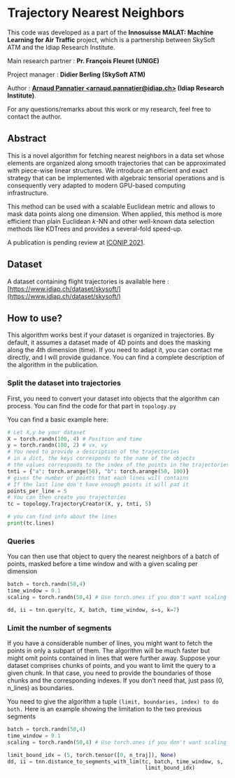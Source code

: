 # Trajectory Nearest Neighbors

This code was developed as a part of the **Innosuisse MALAT: Machine Learning for Air Traffic** project, which is a partnership between SkySoft ATM and the Idiap Research Institute.

Main research partner : **Pr. François Fleuret (UNIGE)**

Project manager : **Didier Berling (SkySoft ATM)**

Author : **[Arnaud Pannatier \<arnaud.pannatier@idiap.ch\>](mailto:arnaud.pannatier@idiap.ch) (Idiap Research Institute)**.

For any questions/remarks about this work or my research, feel free to contact the author.

## Abstract

This is a novel algorithm for fetching nearest neighbors in a data set whose elements are organized along smooth trajectories that can be approximated with piece-wise linear structures.
We introduce an efficient and exact strategy that can be implemented with algebraic tensorial operations and is consequently very adapted to modern GPU-based computing infrastructure.

This method can be used with a scalable Euclidean metric and allows to mask data points along one dimension.
When applied, this method is more efficient than plain Euclidean $k$-NN and other well-known data selection methods like KDTrees and provides a several-fold speed-up.

A publication is pending review at [ICONIP 2021](https://iconip2021.apnns.org/).

## Dataset

A dataset containing flight trajectories is available here : [https://www.idiap.ch/dataset/skysoft/](https://www.idiap.ch/dataset/skysoft/)

## How to use?

This algorithm works best if your dataset is organized in trajectories.
By default, it assumes a dataset made of 4D points and does the masking along the 4th dimension (time).
If you need to adapt it, you can contact me directly, and I will provide guidance.
You can find a complete description of the algorithm in the publication.

### Split the dataset into trajectories

First, you need to convert your dataset into objects that the algorithm can process.
You can find the code for that part in `topology.py`

You can find a basic example here:

```python
# Let X,y be your dataset
X = torch.randn(100, 4) # Position and time
y = torch.randn(100, 2) # vx, vy
# You need to provide a description of the trajectories
# in a dict, the keys corresponds to the name of the objects
# the values corresponds to the index of the points in the trajectories
tnti = {"a": torch.arange(50), "b": torch.arange(50, 100)}
# gives the number of points that each lines will contains
# If the last line don't have enough points it will pad it
points_per_line = 5
# You can then create you trajectories
tc = topology.TrajectoryCreator(X, y, tnti, 5)

# you can find info about the lines
print(tc.lines)
```

### Queries

You can then use that object to query the nearest neighbors of a batch of points, masked before a time window and with a given scaling per dimension

```python
batch = torch.randn(50,4)
time_window = 0.1
scaling = torch.randn(50,4) # Use torch.ones if you don't want scaling

dd, ii = tnn.query(tc, X, batch, time_window, s=s, k=7)
```

### Limit the number of segments

If you have a considerable number of lines, you might want to fetch the points in only
a subpart of them. The algorithm will be much faster but might omit points contained in lines that were further away.
Suppose your dataset comprises chunks of points, and you want to limit the query to a given chunk.
In that case, you need to provide the boundaries of those chunks and the corresponding indexes.
If you don't need that, just pass (0, n_lines) as boundaries.

You need to give the algorithm a tuple `(limit, boundaries, index) to do both.`
Here is an example showing the limitation to the two previous segments

```python
batch = torch.randn(50,4)
time_window = 0.1
scaling = torch.randn(50,4) # Use torch.ones if you don't want scaling

limit_bound_idx = (5, torch.tensor([0, n_traj]), None)
dd, ii = tnn.distance_to_segments_with_lim(tc, batch, time_window, s,
                                            limit_bound_idx)
```
